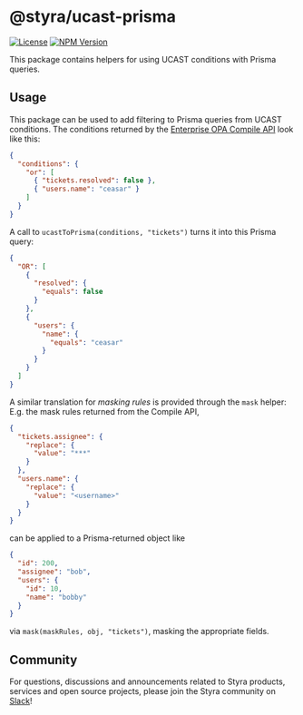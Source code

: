 # @styra/ucast-prisma

[![License](https://img.shields.io/badge/License-Apache_2.0-blue.svg)](https://opensource.org/licenses/Apache-2.0)
[![NPM Version](https://img.shields.io/npm/v/%40styra%2Fucast-prisma?style=flat&color=%2324b6e0)](https://www.npmjs.com/package/@styra/ucast-prisma)

This package contains helpers for using UCAST conditions with Prisma queries.


## Usage

This package can be used to add filtering to Prisma queries from UCAST conditions.
The conditions returned by the [Enterprise OPA Compile API](https://docs.styra.com/enterprise-opa/reference/api-reference/partial-evaluation-api)
look like this:

```json
{
  "conditions": {
    "or": [
      { "tickets.resolved": false },
      { "users.name": "ceasar" }
    ]
  }
}
```

A call to `ucastToPrisma(conditions, "tickets")` turns it into this
Prisma query:

```json
{
  "OR": [
    {
      "resolved": {
        "equals": false
      }
    },
    {
      "users": {
        "name": {
          "equals": "ceasar"
        }
      }
    }
  ]
}
```

A similar translation for _masking rules_ is provided through the `mask` helper:
E.g. the mask rules returned from the Compile API,

```json
{
  "tickets.assignee": {
    "replace": {
      "value": "***"
    }
  },
  "users.name": {
    "replace": {
      "value": "<username>"
    }
  }
}
```

can be applied to a Prisma-returned object like

```json
{
  "id": 200,
  "assignee": "bob",
  "users": {
    "id": 10,
    "name": "bobby"
  }
}
```

via `mask(maskRules, obj, "tickets")`, masking the appropriate fields.


## Community

For questions, discussions and announcements related to Styra products, services and open source projects, please join
the Styra community on [Slack](https://communityinviter.com/apps/styracommunity/signup)!
